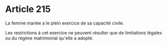# Article 215

<p>La femme mariée a le plein exercice de sa capacité civile.</p><p>Les restrictions à cet exercice ne peuvent résulter que de limitations légales ou du régime matrimonial qu'elle a adopté.</p>